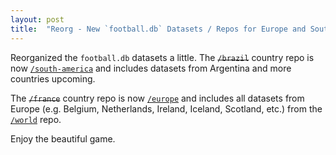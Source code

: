 ```yaml
---
layout: post
title:  "Reorg - New `football.db` Datasets / Repos for Europe and South America"
---
```


Reorganized the `football.db` datasets a little.
The ~~`/brazil`~~ country repo is now [`/south-america`](https://github.com/openfootball/south-america) and includes
datasets from Argentina and more countries upcoming.

The ~~`/france`~~ country repo is now [`/europe`](https://github.com/openfootball/europe) and includes all
datasets from Europe (e.g. Belgium, Netherlands, Ireland, Iceland,
Scotland, etc.) from the [`/world`](https://github.com/openfootball/world) repo.

Enjoy the beautiful game.
